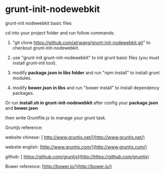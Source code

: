 # grunt-init-nodewebkit
grunt-init nodewebkit basic files

cd into your project folder and run follow commands:

1. "git clone  https://github.com/atrwang/grunt-init-nodewebkit.git"  to checkout grunt-init-nodewebkit.
2.  use  "grunt-init grunt-init-nodewebkit" to init grunt basic files (you must install grunt-init tool).


3.  modify **package.json  in libs folder** and run "npm install" to install grunt modules.
4.  modify **bower.json in libs** and run  "bower install" to install dependency packages.

Or run **install.sh in grunt-init-nodewebkit** after config your **package.json** and **bower.json**

then write Gruntfile.js to manage your grunt task.

Gruntjs reference:

website chinese:   [ http://www.gruntjs.net/](http://www.gruntjs.net/)

website english:    [http://www.gruntjs.com/](http://www.gruntjs.com/)

github:               [ https://github.com/gruntjs](http://https://github.com/gruntjs)


Bower reference:  [http://bower.io/](http://bower.io/)